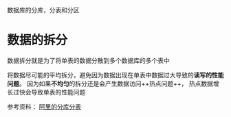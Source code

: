 数据库的分库，分表和分区
# 数据的拆分
数据拆分就是为了将单表的数据分散到多个数据库的多个表中

将数据尽可能的平均拆分，避免因为数据出现在单表中数据过大导致的**读写的性能问题**。
因为如果**不均匀**的拆分还是会产生数据访问++热点问题++， 热点数据增长过快会导致单表的性能问题






参考资料：
[阿里的分库分表](https://mp.weixin.qq.com/s/YpirU0zbZfKNxDSQSTNaxQ)